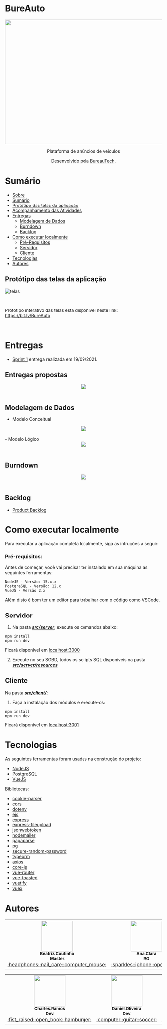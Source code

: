 # BureAuto

<div align="center">

  <img src="./doc/img/bureauto_sem_fundo.png" height="400" width="600"/>


<p align="center">Plataforma de anúncios de veículos</p>

Desenvolvido pela [BureauTech](https://github.com/BureauTech).

</div>

# Sumário

   * [Sobre](#bureauto)
   * [Sumário](#sumário)
   * [Protótipo das telas da aplicação](#protótipo-das-telas-da-aplicação)
   * [Acompanhamento das Atividades](#acompanhamento-das-atividades)
   * [Entregas](#entregas)
        * [Modelagem de Dados](#modelagem-de-dados)
      * [Burndown](#burndown)
      * [Backlog](#backlog)
   * [Como executar localmente](#como-executar-localmente)
      * [Pré-Requisitos](#pré-requisitos)
      * [Servidor](#servidor)
      * [Cliente](#cliente)
   * [Tecnologias](#tecnologias)
   * [Autores](#autores)

## Protótipo das telas da aplicação

![telas](./assets/gifs/telas.gif)

<br>

Protótipo interativo das telas está disponível neste link: https://bit.ly/BureAuto

<br>

# Entregas

- [Sprint 1](https://github.com/BureauTech/BureAuto/releases/tag/0.1.0) entrega realizada em 19/09/2021.

## Entregas propostas

<div align="center">

  <img src="./doc/img/cards_bureauto.png" />

</div>
<br/> 

## Modelagem de Dados
- Modelo Conceitual 
<div align="center">
  <img src="./doc/img/modelo_conceitual.png" align="center" >
 </div>
<br/>
- Modelo Lógico
<div align="center">
<img src="./doc/img/modelo_logico.png"  >
</div>
<br/>  

## Burndown

<div align="center">

  <img src="./doc/img/burndown.jpeg" />

</div>
<br/> 

## Backlog 

- [Product Backlog](./doc/artefatos/product_backlog_bureauto.pdf)

# Como executar localmente

Para executar a aplicação completa localmente, siga as intruções a seguir:

### Pré-requisitos:

Antes de começar, você vai precisar ter instalado em sua máquina as seguintes ferramentas:

```
NodeJS - Versão: 15.x.x
PostgreSQL - Versão: 12.x
VueJS - Versão 2.x
```

Além disto é bom ter um editor para trabalhar com o código como VSCode.

## Servidor

1. Na pasta [***src/server***](/src/server), execute os comandos abaixo: <br>

```
npm install
npm run dev
```

Ficará disponível em [localhost:3000](http://localhost/3000)

2. Execute no seu SGBD, todos os scripts SQL disponíveis na pasta [***src/server/resources***](/src/server/resources/)


## Cliente

Na pasta [***src/client/***](/src/client): <br>

1. Faça a instalação dos módulos e execute-os:
   
```
npm install
npm run dev
```

Ficará disponível em [localhost:3001](http://localhost/3001)

# Tecnologias

As seguintes ferramentas foram usadas na construção do projeto:

- [NodeJS](https://nodejs.org/)
- [PostgreSQL](https://www.postgresql.org/)
- [VueJS](https://vuejs.org/)

Bibliotecas:

- [cookie-parser](https://www.npmjs.com/package/cookie-parser)
- [cors](https://www.npmjs.com/package/cors)
- [dotenv](https://www.npmjs.com/package/dotenv)
- [ejs](https://www.npmjs.com/package/ejs)
- [express](https://www.npmjs.com/package/express)
- [express-fileupload](https://www.npmjs.com/package/express-fileupload)
- [jsonwebtoken](https://www.npmjs.com/package/jsonwebtoken)
- [nodemailer](https://www.npmjs.com/package/nodemailer)
- [papaparse](https://www.npmjs.com/package/papaparse)
- [pg](https://www.npmjs.com/package/pg)
- [secure-random-password](https://www.npmjs.com/package/secure-random-password)
- [typeorm](https://www.npmjs.com/package/typeorm)
- [axios](https://www.npmjs.com/package/axios)
- [core-js](https://www.npmjs.com/package/core-js)
- [vue-router](https://www.npmjs.com/package/vue-router)
- [vue-toasted](https://www.npmjs.com/package/vue-toasted)
- [vuetify](https://www.npmjs.com/package/vuetify)
- [vuex](https://www.npmjs.com/package/vuex)

# Autores

<table align="center">
  <tr>
    <td align="center"><a href="https://github.com/bibiacoutinho"><img src="https://avatars.githubusercontent.com/u/56437723?v=4?s=100" width="100px;" alt=""/><br /><sub><b>Beatriz Coutinho<br>Master</b></sub></a><br /><a href="https://github.com/BureauTech/BureAuto/commits?author=bibiacoutinho" title="Master">:headphones::nail_care::computer_mouse:</a></td>
        <td align="center"><a href="https://github.com/anaclaragraciano"><img src="https://avatars.githubusercontent.com/u/64653864?v=4?s=100" width="100px;" alt=""/><br /><sub><b>Ana Clara<br>PO</b></sub></a><br /><a href="https://github.com/BureauTech/BureAuto/commits?author=anaclaragraciano" title="PO">:sparkles::iphone::open_book:</a></td>
       <td align="center"><a href="https://github.com/caiquesjc"><img src="https://avatars.githubusercontent.com/u/54915913?v=4?s=100" width="100px;" alt=""/><br /><sub><b>Caique Nascimento<br>Dev</b></sub></a><br /><a href="https://github.com/BureauTech/BureAuto/commits?author=caiquesjc" title="Dev Team">:keyboard::desktop_computer::computer_mouse:</a></td>     
</table>
<table align="center">
    <td align="center"><a href="https://github.com/charles-ramos"><img src="https://avatars.githubusercontent.com/u/25464287?v=4?s=100" width="100px;" alt=""/><br /><sub><b>Charles Ramos<br>Dev</b></sub></a><br /><a href="https://github.com/BureauTech/BureAuto/commits?author=charles-ramos" title="Dev Team">:fist_raised::open_book::hamburger:</a></td>
    <td align="center"><a href="https://github.com/danielsantosoliveira"><img src="https://avatars.githubusercontent.com/u/55162125?v=4?s=100" width="100px;" alt=""/><br /><sub><b>Daniel Oliveira<br>Dev</b></sub></a><br /><a href="https://github.com/BureauTech/BureAuto/commits?author=danielsantosoliveira" title="Dev Team">:computer::guitar::soccer:</a></td>
    <td align="center"><a href="https://github.com/Denis-Lima"><img src="https://avatars.githubusercontent.com/u/55518511?v=4?s=100" width="100px;" alt=""/><br /><sub><b>Denis Lima<br>Dev</b></sub></a><br /><a href="https://github.com/BureauTech/BureAuto/commits?author=Denis-Lima" title="Dev Team">:computer::v::pizza:</a></td>
    <td align="center"><a href="https://github.com/WeDias"><img src="https://avatars.githubusercontent.com/u/56437612?v=4?s=100" width="100px;" alt=""/><br /><sub><b>Wesley Dias<br>Dev</b></sub></a><br /><a href="https://github.com/BureauTech/BureAuto/commits?author=WeDias" title="Dev Team">:rocket::milky_way::new_moon:</a></td>
  </tr>
</table>